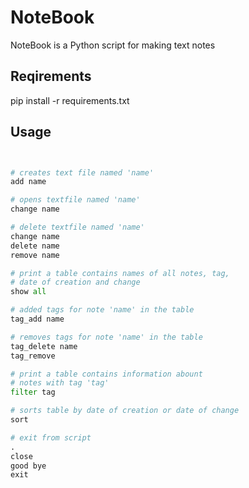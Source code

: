 # NoteBook

NoteBook is a Python script for making text notes 
## Reqirements

pip install -r requirements.txt

## Usage

```python


# creates text file named 'name'
add name

# opens textfile named 'name'
change name

# delete textfile named 'name'
change name
delete name
remove name

# print a table contains names of all notes, tag,
# date of creation and change
show all

# added tags for note 'name' in the table
tag_add name

# removes tags for note 'name' in the table
tag_delete name
tag_remove

# print a table contains information abount 
# notes with tag 'tag'
filter tag

# sorts table by date of creation or date of change
sort

# exit from script
. 
close
good bye
exit
